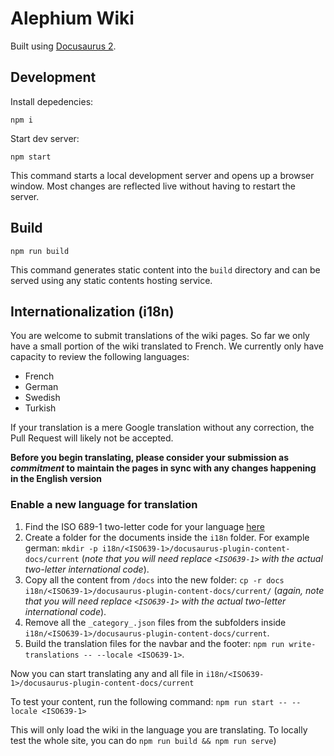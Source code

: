 # Alephium Wiki

Built using [Docusaurus 2](https://docusaurus.io/).

## Development

Install depedencies:

```shell
npm i
```

Start dev server:

```shell
npm start
```

This command starts a local development server and opens up a browser window. Most changes are reflected live without having to restart the server.

## Build

```shell
npm run build
```

This command generates static content into the `build` directory and can be served using any static contents hosting service.

## Internationalization (i18n)

You are welcome to submit translations of the wiki pages. So far we only have a small portion of the wiki translated to French. We currently only have capacity to review the following languages:

- French
- German
- Swedish
- Turkish

If your translation is a mere Google translation without any correction, the Pull Request will likely not be accepted.

**Before you begin translating, please consider your submission as *commitment* to maintain the pages in sync with any changes happening in the English version**

### Enable a new language for translation
1. Find the ISO 689-1 two-letter code for your language [here](https://www.loc.gov/standards/iso639-2/php/English_list.php)
2. Create a folder for the documents inside the `i18n` folder. For example german: `mkdir -p i18n/<ISO639-1>/docusaurus-plugin-content-docs/current` (*note that you will need replace `<ISO639-1>` with the actual two-letter international code*).
3. Copy all the content from `/docs` into the new folder: `cp -r docs i18n/<ISO639-1>/docusaurus-plugin-content-docs/current/` (*again, note that you will need replace `<ISO639-1>` with the actual two-letter international code*).
4. Remove all the `_category_.json` files from the subfolders inside `i18n/<ISO639-1>/docusaurus-plugin-content-docs/current`.
5. Build the translation files for the navbar and the footer: `npm run write-translations -- --locale <ISO639-1>`.

Now you can start translating any and all file in `i18n/<ISO639-1>/docusaurus-plugin-content-docs/current`

To test your content, run the following command: `npm run start -- --locale <ISO639-1>` 

This will only load the wiki in the language you are translating. To locally test the whole site, you can do `npm run build && npm run serve`)
